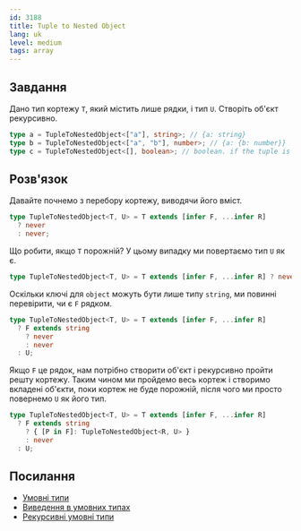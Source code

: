 ```yaml
---
id: 3188
title: Tuple to Nested Object
lang: uk
level: medium
tags: array
---
```


## Завдання

Дано тип кортежу `T`, який містить лише рядки, і тип `U`. Створіть об'єкт рекурсивно.

```ts
type a = TupleToNestedObject<["a"], string>; // {a: string}
type b = TupleToNestedObject<["a", "b"], number>; // {a: {b: number}}
type c = TupleToNestedObject<[], boolean>; // boolean. if the tuple is empty, just return the U type
```

## Розв'язок

Давайте почнемо з перебору кортежу, виводячи його вміст.

```ts
type TupleToNestedObject<T, U> = T extends [infer F, ...infer R]
  ? never
  : never;
```

Що робити, якщо `Т` порожній? У цьому випадку ми повертаємо тип `U` як є.

```ts
type TupleToNestedObject<T, U> = T extends [infer F, ...infer R] ? never : U;
```

Оскільки ключі для `object` можуть бути лише типу `string`, ми повинні перевірити, чи є `F` рядком.

```ts
type TupleToNestedObject<T, U> = T extends [infer F, ...infer R]
  ? F extends string
    ? never
    : never
  : U;
```

Якщо `F` це рядок, нам потрібно створити об'єкт і рекурсивно пройти решту кортежу.
Таким чином ми пройдемо весь кортеж і створимо вкладені об'єкти, поки кортеж не буде
порожній, після чого ми просто повернемо `U` як його тип.

```ts
type TupleToNestedObject<T, U> = T extends [infer F, ...infer R]
  ? F extends string
    ? { [P in F]: TupleToNestedObject<R, U> }
    : never
  : U;
```

## Посилання

- [Умовні типи](https://www.typescriptlang.org/docs/handbook/2/conditional-types.html)
- [Виведення в умовних типах](https://www.typescriptlang.org/docs/handbook/2/conditional-types.html#inferring-within-conditional-types)
- [Рекурсивні умовні типи](https://www.typescriptlang.org/docs/handbook/release-notes/typescript-4-1.html#recursive-conditional-types)

